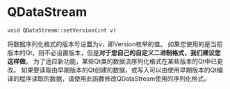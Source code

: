 # QDataStream

`void QDataStream::setVersion(int v)`

将数据序列化格式的版本号设置为v，即Version枚举的值。
如果您使用的是当前版本的Qt，则不必设置版本，但是**对于您自己的自定义二进制格式，我们建议您这样做**。
为了适应新功能，某些Qt类的数据流序列化格式在某些版本的Qt中已更改。 如果要读取由早期版本的Qt创建的数据，或写入可以由使用早期版本的Qt编译的程序读取的数据，请使用此函数修改QDataStream使用的序列化格式。